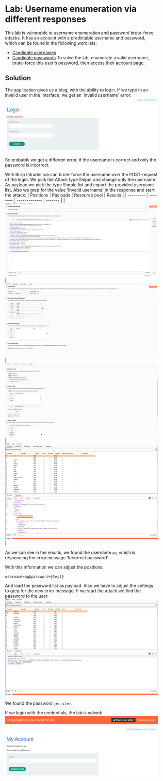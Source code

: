 # Lab: Username enumeration via different responses
This lab is vulnerable to username enumeration and password brute-force attacks. It has an account with a predictable username and password, which can be found in the following wordlists:
- [Candidate usernames](https://portswigger.net/web-security/authentication/auth-lab-usernames)
- [Candidate passwords](https://portswigger.net/web-security/authentication/auth-lab-passwords)
To solve the lab, enumerate a valid username, brute-force this user's password, then access their account page.

## Solution
The application gives us a blog, with the ability to login. If we type in an invalid user in the interface, we get an 'Invalid username' error:
![Invalid login](images/Username_enumeration_via_different_responses_0.png)

So probably we get a different error, if the username is correct and only the password is incorrect.

With Burp Intruder we can brute-force the username over the POST-request of the login. We pick the Attack type Sniper and change only the username. As payload we pick the type Simple list and import the provided username list. Also we grep for the value 'Invalid username' in the response and start the attack:
| Positions | Payloads | Resource pool | Results |
| --------- | -------- | ------------- | ------- |
| ![Positions](images/Username_enumeration_via_different_responses_1.png) | ![Payloads](images/Username_enumeration_via_different_responses_2.png) | ![Settings](images/Username_enumeration_via_different_responses_3.png) | ![Results](images/Username_enumeration_via_different_responses_4.png) |

As we can see in the results, we found the username `aq`, which is responding the error message 'Incorrect password'.

With this information we can adjust the positions:
```
username=aq&password=§test§
```
And load the password list as payload. Also we have to adjust the settings to grep for the new error message. If we start the attack we find the password to the user:
![Found password](images/Username_enumeration_via_different_responses_5.png)

We found the password `jennifer`.

If we login with the credentials, the lab is solved:
![Solved lab](images/Username_enumeration_via_different_responses_6.png)
